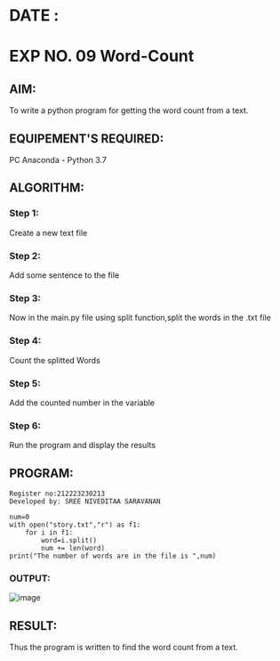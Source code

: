# DATE :
# EXP NO. 09 Word-Count
## AIM:
To write a python program for getting the word count from a text.
## EQUIPEMENT'S REQUIRED: 
PC
Anaconda - Python 3.7
## ALGORITHM: 
### Step 1:
Create a new text file
### Step 2: 
Add some sentence to the file
### Step 3: 
Now in the main.py file using split function,split the words in the .txt file
### Step 4:  
Count the splitted Words
### Step 5: 
Add the counted number in the variable
### Step 6: 
Run the program and display the results

## PROGRAM:
```
Register no:212223230213
Developed by: SREE NIVEDITAA SARAVANAN
```
```
num=0
with open("story.txt","r") as f1:
    for i in f1:
        word=i.split()
        num += len(word)
print("The number of words are in the file is ",num)
```
### OUTPUT:

![image](https://github.com/user-attachments/assets/ecc4c36a-293a-40cf-a3bd-8c66f2925caf)


## RESULT:
Thus the program is written to find the word count from a text.
